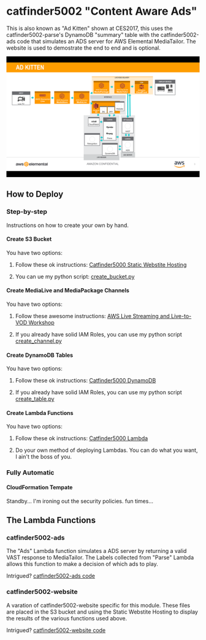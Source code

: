 # catfinder5002 "Content Aware Ads"

This is also known as "Ad Kitten" shown at CES2017, this uses the catfinder5002-parse's DynamoDB "summary" table with the catfinder5002-ads code that simulates an ADS server for AWS Elemental MediaTailor. The website is used to demostrate the end to end and is optional.

![catfinder5002 diagram](catfinder5002.png)

## How to Deploy

### Step-by-step

Instructions on how to create your own by hand.

#### Create S3 Bucket

You have two options:

1. Follow these ok instructions: [Catfinder5000 Static Webstite Hosting](../catfinder5000/LAB/1_StaticWebHosting/README.md)

2. You can ue my python script: [create_bucket.py](catfinder5002-createchannel/create_bucket.py)

#### Create MediaLive and MediaPackage Channels

You have two options:

1. Follow these awesome instructions: [AWS Live Streaming and Live-to-VOD Workshop](https://github.com/aws-samples/aws-media-services-simple-live-workflow)

1. If you already have solid IAM Roles, you can use my python script [create_channel.py](catfinder5002-createchannel/create_channel.py)

#### Create DynamoDB Tables

You have two options:

1. Follow these ok instructions: [Catfinder5000 DynamoDB](../catfinder5000/LAB/2_DynamoDB/README.md)

1. If you already have solid IAM Roles, you can use my python script [create_table.py](catfinder5002-createchannel/create_table.py)

#### Create Lambda Functions

You have two options:

1. Follow these ok instructions: [Catfinder5000 Lambda](../catfinder5000/LAB/3_lambda/README.md)

1. Do your own method of deploying Lambdas. You can do what you want, I ain't the boss of you.

### Fully Automatic

#### CloudFormation Tempate

Standby... I'm ironing out the security policies. fun times...

## The Lambda Functions

### catfinder5002-ads

The "Ads" Lambda function simulates a ADS server by returning a valid VAST response to MediaTailor. The Labels collected from "Parse" Lambda allows this function to make a decision of which ads to play.

Intrigued? [catfinder5002-ads code](catfinder5002-ads/)

### catfinder5002-website

A varation of catfinder5002-website specific for this module. These files are placed in the S3 bucket and using the Static Webstite Hosting to display the results of the various functions used above.

Intrigued? [catfinder5002-website code](catfinder5002-website/)